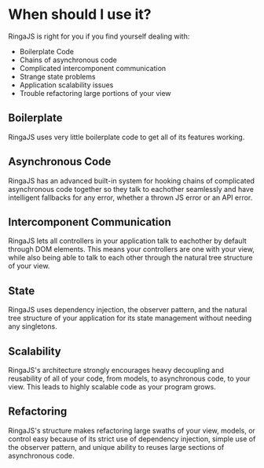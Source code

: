 # When should I use it?

RingaJS is right for you if you find yourself dealing with:

* Boilerplate Code
* Chains of asynchronous code
* Complicated intercomponent communication
* Strange state problems
* Application scalability issues
* Trouble refactoring large portions of your view

## Boilerplate

RingaJS uses very little boilerplate code to get all of its features working. 

## Asynchronous Code

RingaJS has an advanced built-in system for hooking chains of complicated asynchronous code together so they talk to eachother seamlessly and have intelligent fallbacks for any error, whether a thrown JS error or an API error.

## Intercomponent Communication

RingaJS lets all controllers in your application talk to eachother by default through DOM elements. This means your controllers are one with your view, while also being able to talk to each other through the natural tree structure of your view.

## State

RingaJS uses dependency injection, the observer pattern, and the natural tree structure of your application for its state management without needing any singletons.

## Scalability

RingaJS's architecture strongly encourages heavy decoupling and reusability of all of your code, from models, to asynchronous code, to your view. This leads to highly scalable code as your program grows.

## Refactoring

RingaJS's structure makes refactoring large swaths of your view, models, or control easy because of its strict use of dependency injection, simple use of the observer pattern, and unique ability to reuses large sections of asynchronous code.